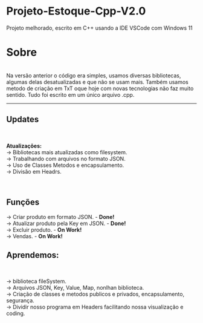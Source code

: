 # Projeto-Estoque-Cpp-V2.0
Projeto melhorado, escrito em C++ usando a IDE VSCode com Windows 11<br>

<h1><b>Sobre</b></h1><br>
Na versão anterior o código era simples, usamos diversas bibliotecas, algumas delas desatualizadas e que não se usam mais. Também usamos metodo de criação em TxT oque hoje com novas tecnologias não faz muito sentido. Tudo foi escrito em um único arquivo .cpp.<br>
<hr>
<h2>Updates</h2><br>
<p><b>Atualizações:</b><br>
-> Bibliotecas mais atualizadas como filesystem.<br>
-> Trabalhando com arquivos no formato JSON.<br>
-> Uso de Classes Metodos e encapsulamento.<br>
-> Divisão em Headrs.<br>
</p><br>

<h2>Funções</h2>
<p>
-> Criar produto em formato JSON. - <b>Done!</b> <br>
-> Atualizar produto pela Key em JSON. - <b>Done!</b> <br>
-> Excluir produto. - <b>On Work!</b> <br>
-> Vendas. - <b>On Work!</b> <br>
</p>


<h2>Aprendemos: </h2><br>
<p>
-> biblioteca fileSystem.<br>
-> Arquivos JSON, Key, Value, Map, nonlhan biblioteca.<br>
-> Criação de classes e metodos publicos e privados, encapsulamento, segurança.<br>
-> Dividir nosso programa em Headers facilitando nossa visualização e coding.<br>
</p>
